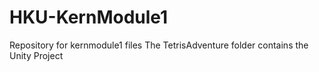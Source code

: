 # HKU-KernModule1
Repository for kernmodule1 files
The TetrisAdventure folder contains the Unity Project
